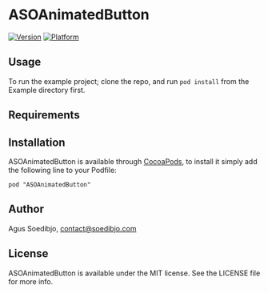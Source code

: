 # ASOAnimatedButton

[![Version](http://cocoapod-badges.herokuapp.com/v/ASOAnimatedButton/badge.png)](http://cocoadocs.org/docsets/ASOAnimatedButton)
[![Platform](http://cocoapod-badges.herokuapp.com/p/ASOAnimatedButton/badge.png)](http://cocoadocs.org/docsets/ASOAnimatedButton)

## Usage

To run the example project; clone the repo, and run `pod install` from the Example directory first.

## Requirements

## Installation

ASOAnimatedButton is available through [CocoaPods](http://cocoapods.org), to install
it simply add the following line to your Podfile:

    pod "ASOAnimatedButton"

## Author

Agus Soedibjo, contact@soedibjo.com

## License

ASOAnimatedButton is available under the MIT license. See the LICENSE file for more info.

